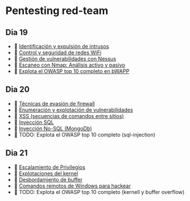 # Pentesting red-team

## Dia 19
- 📗 [Identificación y expulsión de intrusos](./how-to-kick-people-off-your-wifi.md)
- 📗 [Control y seguridad de redes WiFi](./control-security-wifi.md)
- 📗 [Gestión de vulnerabilidades con Nessus](./vulnerabilities-management-nessus.md)
- 📗 [Escaneo con Nmap: Análisis activo y pasivo](./scanning-nmap-active-passive.md)
- 🧪 [Explota el OWASP top 10 completo en bWAPP](https://github.com/breatheco-de/owasp-top-10-on-bwapp)


## Dia 20

- 📗 [Técnicas de evasión de firewall](./firewall-evasion-techniques.md)
- 📗 [Enumeración y explotación de vulnerabilidades](./vulnerabilities-enumeration-exploitation.md)
- 📗 [XSS (secuencias de comandos entre sitios)](./xss-cross-site-scripting.md)
- 📗 [Inyección SQL](./sql-injection.md)
- 📗 [Inyección No-SQL (MongoDb)](./no-sql-injection-mongodb.md)
- 🧪 TODO: Explota el OWASP top 10 completo (sql-injection)
  
## Dia 21

- 📗 [Escalamiento de Privilegios](./privilege-escalation.md)
- 📗 [Explotaciones del kernel](./kernel-exploit.md)
- 📗 [Desbordamiento de buffer](./buffer-overflow.md)
- 📗 [Comandos remotos de Windows para hackear](./windows-remote-hacking-commands.md)
- 🧪 TODO: Explota el OWASP top 10 completo (kernell y buffer overflow)

